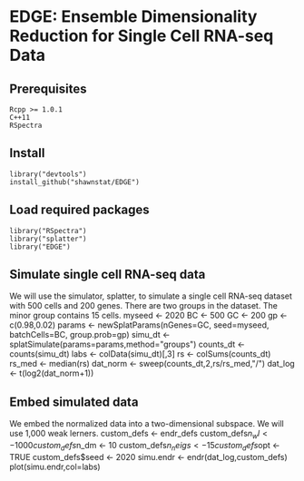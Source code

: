 # EDGE: Ensemble Dimensionality Reduction for Single Cell RNA-seq Data

## Prerequisites
    Rcpp >= 1.0.1
    C++11
    RSpectra
    
## Install
    library("devtools")
    install_github("shawnstat/EDGE")

## Load required packages
    library("RSpectra")
    library("splatter")
    library("EDGE")

## Simulate single cell RNA-seq data
We will use the simulator, splatter, to simulate a single cell RNA-seq dataset with 500 cells and 200 genes. There are two groups in the dataset. The minor group contains 15 cells. 
    myseed <- 2020
    BC <- 500
    GC <- 200
    gp <- c(0.98,0.02)
    params <- newSplatParams(nGenes=GC, seed=myseed, batchCells=BC, group.prob=gp)
    simu_dt <- splatSimulate(params=params,method="groups")
    counts_dt <- counts(simu_dt)
    labs <- colData(simu_dt)[,3]
    rs <- colSums(counts_dt)
    rs_med <- median(rs)
    dat_norm <- sweep(counts_dt,2,rs/rs_med,"/")
    dat_log <- t(log2(dat_norm+1))

## Embed simulated data
We embed the normalized data into a two-dimensional subspace. We will use 1,000 weak lerners. 
    custom_defs <- endr_defs
    custom_defs$n_wl <- 1000
    custom_defs$n_dm <- 10
    custom_defs$n_neigs <- 15
    custom_defs$opt <- TRUE
    custom_defs$seed <- 2020
    simu.endr <- endr(dat_log,custom_defs)
    plot(simu.endr,col=labs)
